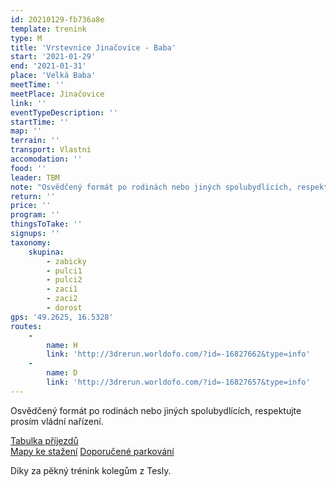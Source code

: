```yaml
---
id: 20210129-fb736a8e
template: trenink
type: M
title: 'Vrstevnice Jinačovice - Baba'
start: '2021-01-29'
end: '2021-01-31'
place: 'Velká Baba'
meetTime: ''
meetPlace: Jinačovice
link: ''
eventTypeDescription: ''
startTime: ''
map: ''
terrain: ''
transport: Vlastní
accomodation: ''
food: ''
leader: TBM
note: "Osvědčený formát po rodinách nebo jiných spolubydlících, respektujte prosím vládní nařízení.\r\n\r\nMapový trénink na vrstevnicové mapě. Kategorie A má plnou mapu a kategorie B si můze zvolit zda použije plnou či vrstevnicovou mapu (lze mít v mapníku i obě, zkusit vrstevnicovou a v případě potíží se najít na plné).\r\n\r\n[Tabulka příjezdů](https://docs.google.com/spreadsheets/d/1Tu1MWwZt-8FcCTGX25d3x99fm1pf0Cc1JIWzybVGI5c/edit?usp=sharing)\r\n[Mapy ke stažení](https://drive.google.com/drive/folders/11rtd0Ha_8w5uivar9GHi_DDGFhoug-H-?usp=sharing) - na kontrolách budou papírové 2D lampiony s kódy\r\n[Doporučené parkování](https://mapy.cz/s/kuzosudoco)\r\n\r\nPro žabiňácké žactvo doporučuji A pro DH12 a B pro DH14.\r\n\r\nKdo nemá možnost tisku map, může se ozvat Lufovi a vyzvednout si je po domluvě.\r\n\r\nDíky za pěkný trénink kolegům z Tesly."
return: ''
price: ''
program: ''
thingsToTake: ''
signups: ''
taxonomy:
    skupina:
        - zabicky
        - pulci1
        - pulci2
        - zaci1
        - zaci2
        - dorost
gps: '49.2625, 16.5328'
routes:
    -
        name: H
        link: 'http://3drerun.worldofo.com/?id=-16827662&type=info'
    -
        name: D
        link: 'http://3drerun.worldofo.com/?id=-16827657&type=info'
---
```


Osvědčený formát po rodinách nebo jiných spolubydlících, respektujte prosím vládní nařízení.

[Tabulka příjezdů](https://docs.google.com/spreadsheets/d/1Tu1MWwZt-8FcCTGX25d3x99fm1pf0Cc1JIWzybVGI5c/edit?usp=sharing)  
[Mapy ke stažení](https://drive.google.com/drive/folders/11rtd0Ha_8w5uivar9GHi_DDGFhoug-H-?usp=sharing)
[Doporučené parkování](https://mapy.cz/s/kuzosudoco)

Díky za pěkný trénink kolegům z Tesly.